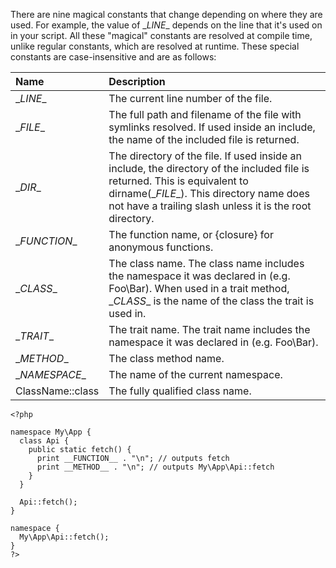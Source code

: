 There are nine magical constants that change depending on where they are used. 
For example, the value of \__LINE__ depends on the line that it's used on in your script. 
All these "magical" constants are resolved at compile time, unlike regular constants, which are resolved at runtime. 
These special constants are case-insensitive and are as follows:

| Name | Description |
| :--- | :--- |
| \__LINE__ | The current line number of the file. |
| \__FILE__ |	The full path and filename of the file with symlinks resolved. If used inside an include, the name of the included file is returned. |
| \__DIR__ |	The directory of the file. If used inside an include, the directory of the included file is returned. This is equivalent to dirname(\__FILE__). This directory name does not have a trailing slash unless it is the root directory. |
| \__FUNCTION__ |	The function name, or {closure} for anonymous functions. |
| \__CLASS__	| The class name. The class name includes the namespace it was declared in (e.g. Foo\Bar). When used in a trait method, \__CLASS__ is the name of the class the trait is used in. |
| \__TRAIT__ | The trait name. The trait name includes the namespace it was declared in (e.g. Foo\Bar). |
| \__METHOD__ |	The class method name. |
| \__NAMESPACE__ |	The name of the current namespace. |
| ClassName::class |	The fully qualified class name. |

```
<?php

namespace My\App {
  class Api {
    public static fetch() {
      print __FUNCTION__ . "\n"; // outputs fetch
      print __METHOD__ . "\n"; // outputs My\App\Api::fetch
    }
  }

  Api::fetch();
}

namespace {
  My\App\Api::fetch();
}
?>
```